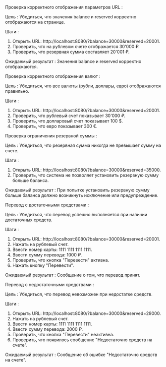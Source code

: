 ﻿Проверка корректного отображения параметров URL :

Цель : Убедиться, что значения balance и reserved корректно отображаются на странице.

Шаги :

1) Открыть URL: http://localhost:8080/?balance=30000&reserved=20001.
1) Проверить, что на рублевом счете отображается 30'000 ₽.
1) Проверить, что резервная сумма составляет 20'001 ₽.

Ожидаемый результат : Значения balance и reserved корректно отображаются.


Проверка корректного отображения валют :

Цель : Убедиться, что все валюты (рубли, доллары, евро) отображаются правильно.

Шаги :

1) Открыть URL: http://localhost:8080/?balance=30000&reserved=20001.
1) Проверить, что рублевый счет показывает 30'000 ₽.
1) Проверить, что долларовый счет показывает 100 $.
1) Проверить, что евро показывает 300 €.



Проверка ограничения резервной суммы :

Цель : Убедиться, что резервная сумма никогда не превышает сумму на счете.

Шаги :

1) Открыть URL: http://localhost:8080/?balance=30000&reserved=35000.
1) Проверить, что система не позволяет установить резервную сумму больше баланса.

Ожидаемый результат : При попытке установить резервную сумму больше баланса должно возникнуть исключение или предупреждение.



Перевод с достаточными средствами :

Цель : Убедиться, что перевод успешно выполняется при наличии достаточных средств.

Шаги :

1) Открыть URL: http://localhost:8080/?balance=30000&reserved=20001.
1) Нажать на рублевый счет.
1) Ввести номер карты: 1111 1111 1111 1111.
1) Ввести сумму перевода: 1000 ₽.
1) Проверить, что кнопка "Перевести" активна.
1) Нажать кнопку "Перевести".

Ожидаемый результат : Сообщение о том, что перевод принят.



Перевод с недостаточными средствами :

Цель : Убедиться, что перевод невозможен при недостатке средств.

Шаги :

1) Открыть URL: http://localhost:8080/?balance=30000&reserved=29000.
1) Нажать на рублевый счет.
1) Ввести номер карты: 1111 1111 1111 1111.
1) Ввести сумму перевода: 2000 ₽.
1) Проверить, что кнопка "Перевести" неактивна.
1) Проверить, что появилось сообщение "Недостаточно средств на счете".

Ожидаемый результат : Сообщение об ошибке "Недостаточно средств на счете".

